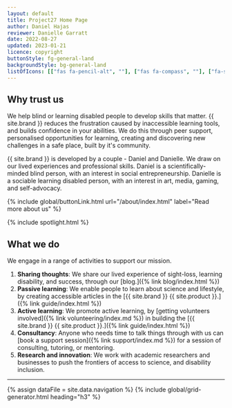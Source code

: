 ```yaml
---
layout: default
title: Project27 Home Page
author: Daniel Hajas
reviewer: Danielle Garratt
date: 2022-08-27
updated: 2023-01-21
licence: copyright
buttonStyle: fg-general-land
backgroundStyle: bg-general-land
listOfIcons: [["fas fa-pencil-alt", ""], ["fas fa-compass", ""], ["fa-solid fa-handshake", ""], ["fa-solid fa-person-chalkboard", ""]]
---
```


## Why trust us

We help blind or learning disabled people to develop skills that matter.
{{ site.brand }} reduces the frustration caused by inaccessible learning tools, and builds confidence in your abilities.
We do this through peer support, personalised opportunities for learning, creating and discovering new challenges in a safe place, built by it's community.

{{ site.brand }} is developed by a couple - Daniel and Danielle.
We draw on our lived experiences and professional skills.
Daniel is a scientifically-minded blind person, with an interest in social entrepreneurship.
Danielle is a sociable learning disabled person, with an interest in art, media, gaming, and self-advocacy.

{% include global/buttonLink.html url="/about/index.html" label="Read more about us" %}

{% include spotlight.html %}

## What we do

We engage in a range of activities to support our mission.

1. **Sharing thoughts**: We share our lived experience of sight-loss, learning disability, and success, through our [blog.]({% link blog/index.html %})
2. **Passive learning**: We enable people to learn about science and lifestyle, by creating accessible articles in the [{{ site.brand }} {{ site.product }}.]({% link guide/index.html %})
3. **Active learning**: We promote active learning, by [getting volunteers involved]({% link volunteering/index.md %}) in building the [{{ site.brand }} {{ site.product }}.]({% link guide/index.html %})
4. **Consultancy**: Anyone who needs time to talk things through with us can [book a support session]({% link support/index.md %}) for a session of consulting, tutoring, or mentoring.
5. **Research and innovation**: We work with academic researchers and businesses to push the frontiers of access to science, and disability inclusion.

---

{% assign dataFile = site.data.navigation %}
{% include global/grid-generator.html heading="h3" %}
